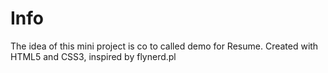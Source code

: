 # Info

The idea of this mini project is co to called demo for Resume. Created with HTML5 and CSS3, inspired by flynerd.pl


